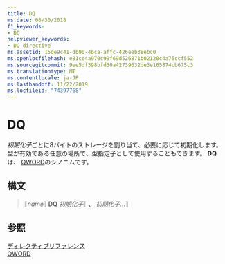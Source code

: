 ```yaml
---
title: DQ
ms.date: 08/30/2018
f1_keywords:
- DQ
helpviewer_keywords:
- DQ directive
ms.assetid: 15de9c41-db90-4bca-affc-426eeb38ebc0
ms.openlocfilehash: e81ce4a970c99f69d526871b02120c4a75ccf552
ms.sourcegitcommit: 9ee5df398bfd30a42739632de3e165874cb675c3
ms.translationtype: MT
ms.contentlocale: ja-JP
ms.lasthandoff: 11/22/2019
ms.locfileid: "74397768"
---
```

# <a name="dq"></a>DQ

*初期化子*ごとに8バイトのストレージを割り当て、必要に応じて初期化します。 型が有効である任意の場所で、型指定子として使用することもできます。 **DQ**は、 [QWORD](../../assembler/masm/qword.md)のシノニムです。

## <a name="syntax"></a>構文

> ⟦*name*⟧ **DQ** *初期化子*⟦ __、__ *初期化子*...⟧

## <a name="see-also"></a>参照

[ディレクティブリファレンス](../../assembler/masm/directives-reference.md)\
[QWORD](../../assembler/masm/qword.md)
